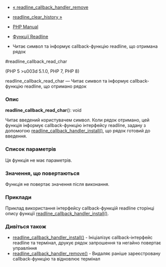 - [«
readline_callback_handler_remove](function.readline-callback-handler-remove.md)
- [readline_clear_history »](function.readline-clear-history.md)

- [PHP Manual](index.md)
- [Функції Readline](ref.readline.md)
- Читає символ та інформує callback-функцію readline, що отримана
рядок

#readline_callback_read_char

(PHP 5 \>u003d 5.1.0, PHP 7, PHP 8)

readline_callback_read_char — Читає символ та інформує
callback-функцію readline, що отримано рядок

### Опис

**readline_callback_read_char**(): void

Читає введений користувачем символ. Коли рядок отримано, цей
функція інформує callback-функцію інтерфейсу readline, задану з
допомогою
[readline_callback_handler_install()](function.readline-callback-handler-install.md),
що рядок готовий до введення.

### Список параметрів

Ця функція не має параметрів.

### Значення, що повертаються

Функція не повертає значення після виконання.

### Приклади

Приклад використання інтерфейсу callback-функцій readline
сторінці опису функції
[readline_callback_handler_install()](function.readline-callback-handler-install.md).

### Дивіться також

- [readline_callback_handler_install()](function.readline-callback-handler-install.md) -
Ініціалізує callback-інтерфейс readline та термінал, друкує
рядок запрошення та негайно повертає управління
- [readline_callback_handler_remove()](function.readline-callback-handler-remove.md) -
Видаляє раніше зареєстровану callback-функцію та відновлює
термінал
